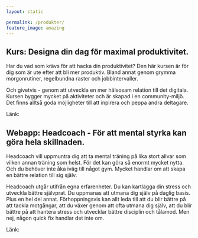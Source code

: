```yaml
---
layout: static

permalink: /produkter/
feature_image: amazing
---
```


## Kurs: Designa din dag för maximal produktivitet.

Har du vad som krävs för att hacka din produktivitet? Den här kursen är för dig som är ute efter att bli mer produktiv.
Bland annat genom grymma morgonrutiner, regelbundna raster och jobbintervaller.

Och givetvis - genom att utveckla en mer hälsosam relation till det digitala. Kursen bygger mycket på aktiviteter
och är skapad i en community-miljö. Det finns alltså goda möjligheter till att inpirera och peppa andra deltagare.

Länk:

## Webapp: Headcoach - För att mental styrka kan göra hela skillnaden.

Headcoach vill uppmuntra dig att ta mental träning på lika stort allvar som vilken annan träning som helst.
För det kan göra så enormt mycket nytta. Och du behöver inte åka iväg till något gym.
Mycket handlar om att skapa en bättre relation till sig själv.

Headcoach utgår utifrån egna erfarenheter. Du kan kartlägga din stress och utveckla bättre självprat. Du uppmanas att utmana dig själv
på daglig basis.
Plus en hel del annat. Förhoppningsvis kan allt leda till att du blir bättre på att tackla motgångar, att
du växer genom att ofta utmana dig själv, att du blir bättre på att hantera stress och utvecklar bättre disciplin och tålamod.
Men nej, någon quick fix handlar det inte om.

Länk:
